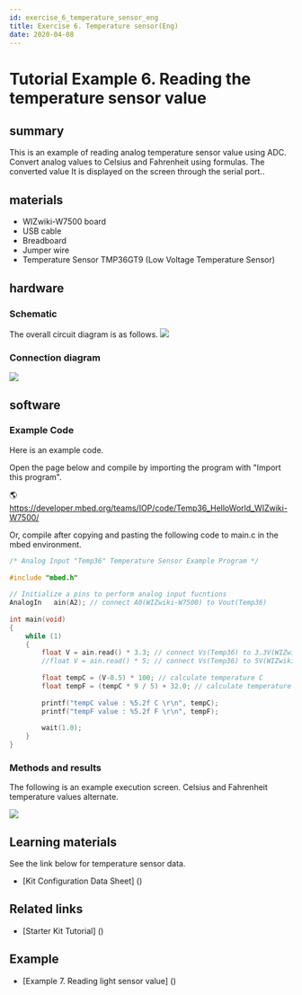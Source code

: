 ```yaml
---
id: exercise_6_temperature_sensor_eng
title: Exercise 6. Temperature sensor(Eng)
date: 2020-04-08
---
```


# Tutorial Example 6. Reading the temperature sensor value

## summary

This is an example of reading analog temperature sensor value using ADC. Convert analog values ​​to Celsius and Fahrenheit using formulas. The converted value
It is displayed on the screen through the serial port..

## materials

  - WIZwiki-W7500 board
  - USB cable
  - Breadboard
  - Jumper wire
  - Temperature Sensor TMP36GT9 (Low Voltage Temperature Sensor)

## hardware

### Schematic

The overall circuit diagram is as follows.
![](/products/wizwiki_mbed_kit/kit_kr/temp_sensor_schem.png)

### Connection diagram

![](/products/wizwiki_mbed_kit/kit_kr/exam_temp_sensor.png)

## software

### Example Code

Here is an example code.


Open the page below and compile by importing the program with "Import this program".

🌎https://developer.mbed.org/teams/IOP/code/Temp36_HelloWorld_WIZwiki-W7500/

Or, compile after copying and pasting the following code to main.c in the mbed environment.

``` c
/* Analog Input "Temp36" Temperature Sensor Example Program */
 
#include "mbed.h"
 
// Initialize a pins to perform analog input fucntions
AnalogIn   ain(A2); // connect A0(WIZwiki-W7500) to Vout(Temp36)
 
int main(void)
{
    while (1)
    {
        float V = ain.read() * 3.3; // connect Vs(Temp36) to 3.3V(WIZwiki-W7500) 
        //float V = ain.read() * 5; // connect Vs(Temp36) to 5V(WIZwiki-W7500)
        
        float tempC = (V-0.5) * 100; // calculate temperature C
        float tempF = (tempC * 9 / 5) + 32.0; // calculate temperature F
        
        printf("tempC value : %5.2f C \r\n", tempC);
        printf("tempF value : %5.2f F \r\n", tempF);
        
        wait(1.0);
    }
}
```

### Methods and results


The following is an example execution screen. Celsius and Fahrenheit temperature values alternate.

![](/products/wizwiki_mbed_kit/kit_kr/temp_sensor_result.jpg)

## Learning materials

See the link below for temperature sensor data.


 * [Kit Configuration Data Sheet] () 


## Related links

  * [Starter Kit Tutorial] ()

## Example

  * [Example 7. Reading light sensor value] ()
